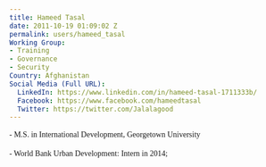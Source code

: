 ```yaml
---
title: Hameed Tasal
date: 2011-10-19 01:09:02 Z
permalink: users/hameed_tasal
Working Group:
- Training
- Governance
- Security
Country: Afghanistan
Social Media (Full URL):
  LinkedIn: https://www.linkedin.com/in/hameed-tasal-1711333b/
  Facebook: https://www.facebook.com/hameedtasal
  Twitter: https://twitter.com/Jalalagood
---
```


<p><span style="font-family: Georgia, 'Times New Roman', serif; font-size: 14px; line-height: 19.6000003814697px;">- M.S. in International Development, Georgetown University</span></p><p><span style="font-family: Georgia, 'Times New Roman', serif; font-size: 14px; line-height: 19.6000003814697px;">- World Bank Urban Development: Intern in 2014;</span></p>

